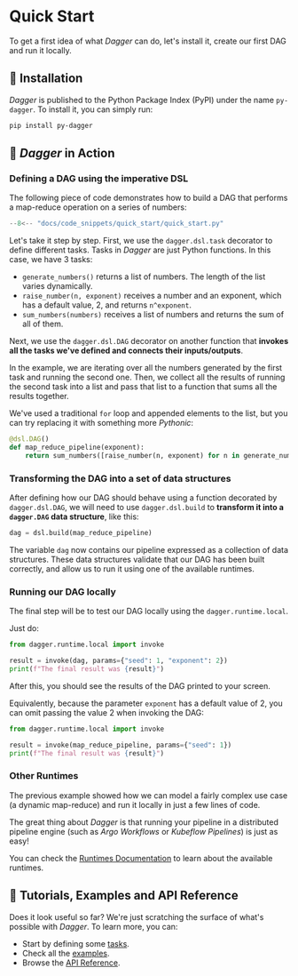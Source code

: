 # Quick Start

To get a first idea of what _Dagger_ can do, let's install it, create our first DAG and run it locally.


## 💾 Installation

_Dagger_ is published to the Python Package Index (PyPI) under the name `py-dagger`. To install it, you can simply run:

```sh
pip install py-dagger
```


## 🦸 _Dagger_ in Action

### Defining a DAG using the imperative DSL

The following piece of code demonstrates how to build a DAG that performs a map-reduce operation on a series of numbers:

```python
--8<-- "docs/code_snippets/quick_start/quick_start.py"
```

Let's take it step by step. First, we use the `dagger.dsl.task` decorator to define different tasks. Tasks in _Dagger_ are just Python functions. In this case, we have 3 tasks:

- `generate_numbers()` returns a list of numbers. The length of the list varies dynamically.
- `raise_number(n, exponent)` receives a number and an exponent, which has a default value, 2, and returns `n^exponent`.
- `sum_numbers(numbers)` receives a list of numbers and returns the sum of all of them.

Next, we use the `dagger.dsl.DAG` decorator on another function that __invokes all the tasks we've defined and connects their inputs/outputs__.

In the example, we are iterating over all the numbers generated by the first task and running the second one. Then, we collect all the results of running the second task into a list and pass that list to a function that sums all the results together.

We've used a traditional `for` loop and appended elements to the list, but you can try replacing it with something more _Pythonic_:

```python linenums="27"
@dsl.DAG()
def map_reduce_pipeline(exponent):
    return sum_numbers([raise_number(n, exponent) for n in generate_numbers()])
```


### Transforming the DAG into a set of data structures

After defining how our DAG should behave using a function decorated by `dagger.dsl.DAG`, we will need to use `dagger.dsl.build` to __transform it into a `dagger.DAG` data structure__, like this:

```python
dag = dsl.build(map_reduce_pipeline)
```

The variable `dag` now contains our pipeline expressed as a collection of data structures. These data structures validate that our DAG has been built correctly, and allow us to run it using one of the available runtimes.


### Running our DAG locally

The final step will be to test our DAG locally using the `dagger.runtime.local`.

Just do:

```python
from dagger.runtime.local import invoke

result = invoke(dag, params={"seed": 1, "exponent": 2})
print(f"The final result was {result}")
```

After this, you should see the results of the DAG printed to your screen. 

Equivalently, because the parameter `exponent` has a default value of 2, you can omit passing the value 2 when invoking the DAG:

```python
from dagger.runtime.local import invoke

result = invoke(map_reduce_pipeline, params={"seed": 1})
print(f"The final result was {result}")
```


### Other Runtimes

The previous example showed how we can model a fairly complex use case (a dynamic map-reduce) and run it locally in just a few lines of code.

The great thing about _Dagger_ is that running your pipeline in a distributed pipeline engine (such as _Argo Workflows_ or _Kubeflow Pipelines_) is just as easy!

You can check the [Runtimes Documentation](user-guide/runtimes/alternatives.md) to learn about the available runtimes.


## 🧠 Tutorials, Examples and API Reference

Does it look useful so far? We're just scratching the surface of what's possible with _Dagger_. To learn more, you can:

- Start by defining some [tasks](user-guide/tasks.md).
- Check all the [examples](https://github.com/larribas/dagger/tree/main/examples).
- Browse the [API Reference](api/init.md).
